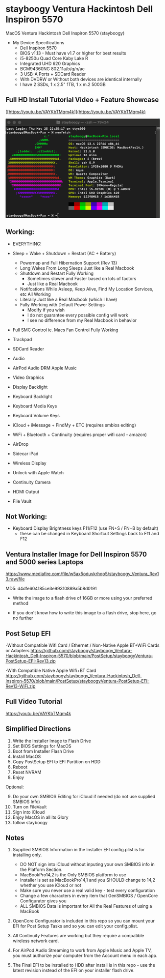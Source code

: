 # stayboogy Ventura Hackintosh Dell Inspiron 5570

MacOS Ventura Hackintosh Dell Inspiron 5570 (stayboogy)

- My Device Specifications 
	- Dell Inspiron 5570
	- BIOS v1.13 - Must have v1.7 or higher for best results
	- i5-8250u Quad Core Kaby Lake R 
	- Integrated UHD 620 Graphics
	- BCM94360NG 802.11a/b/g/n/ac 
	- 3 USB-A Ports + SDCard Reader
	- With DVDRW or Without both devices are identical internally
	- I have 2 SSDs, 1 x 2.5" 1TB, 1 x m.2 500GB
	
## Full HD Install Tutorial Video + Feature Showcase

[[https://youtu.be/VAYKbTMqm4k]](https://youtu.be/VAYKbTMqm4k)

![App Screenshot](https://github.com/stayboogy/stayboogy_Ventura-Hackintosh_Dell-Inspiron-5570/blob/main/SysInfo.png)

## Working:

- EVERYTHING!

- Sleep + Wake + Shutdown + Restart (AC + Battery)
	- Powernap and Full Hibernation Support (Rev 13)
	- Long Wakes From Long Sleeps Just like a Real Macbook
	- Shutdown and Restart Fully Working
		- Sometimes slower and Faster based on lots of factors
		- Just like a Real Macbook
	- Notifcations While Asleep, Keep Alive, Find My Location Services, etc All Working
	- Literally Just like a Real Macbook (which I have)
	- Fully Working with Default Power Settings
		- Modify if you wish
		- I do not guarantee every possible config will work
		- I see no difference from my Real Macbook in behavior
	
- Full SMC Control ie. Macs Fan Control Fully Working
- Trackpad
- SDCard Reader
- Audio
- AirPod Audio DRM Apple Music
- Video Graphics
- Display Backlight
- Keyboard Backlight
- Keyboard Media Keys
- Keyboard Volume Keys
- iCloud + iMessage + FindMy + ETC (requires smbios editing)
- WiFi + Bluetooth + Continuity (requires proper wifi card - amazon)
- AirDrop
- Sidecar iPad
- Wireless Display
- Unlock with Apple Watch
- Continuity Camera
- HDMI Output
- File Vault

## Not Working:

- Keyboard Display Brightness keys F11/F12 (use FN+S / FN+B by default)
  - these can be changed in Keyboard Shortcut Settings back to F11 and F12

## Ventura Installer Image for Dell Inspiron 5570 and 5000 series Laptops

https://www.mediafire.com/file/w5ax5oduvkrhqo5/stayboogy_Ventura_Rev13.raw/file

MD5: d4dfe604185ce3e99310889a5b8d0191

- Write the image to a flash drive of 16GB or more using your preferred method

- If you don't know how to write this image to a flash drive, stop here, go no further

## Post Setup EFI

-Without Compatible Wifi Card / Ethernet / Non-Native Apple BT+WiFi Cards or Adapters
https://github.com/stayboogy/stayboogy_Ventura-Hackintosh_Dell-Inspiron-5570/blob/main/PostSetup/stayboogyVentura-PostSetup-EFI-Rev13.zip

-With Compatible Native Apple Wifi+BT Card
https://github.com/stayboogy/stayboogy_Ventura-Hackintosh_Dell-Inspiron-5570/blob/main/PostSetup/stayboogyVentura-PostSetup-EFI-Rev13-WiFi.zip

## Full Video Tutorial 

https://youtu.be/VAYKbTMqm4k

## Simplified Directions

1) Write the Installer Image to Flash Drive
2) Set BIOS Settings for MacOS
3) Boot from Installer Flash Drive
4) Install MacOS
5) Copy PostSetup EFI to EFI Partition on HDD
6) Reboot
7) Reset NVRAM
8) Enjoy

Optional:

9) Do your own SMBIOS Editing for iCloud if needed (do not use supplied SMBIOS Info)
10) Turn on FileVault
11) Sign into iCloud
12) Enjoy MacOS in all its Glory
13) follow stayboogy

## Notes

1) Supplied SMBIOS Information in the Installer EFI config.plist is for installing only.  
	- DO NOT sign into iCloud without inputing your own SMBIOS info in the Platform Section.
	- MacBookPro14,2 is the Only SMBIOS platform to use
	- Installer is set as MacBookPro14,1 and you SHOULD change to 14,2 whether you use iCloud or not
	- Make sure you never use a real valid key - test every configuration
	- Change a few characters in every item that GenSMBIOS / OpenCore Configurator gives you
	- ALL SMBIOS Data is important for All the Real Features of using a MacBook

2) OpenCore Configurator is included in this repo so you can mount your EFI for Post Setup Tasks and so you can edit your config.plist.

3) All Continuity Features are working but they require a compatible wireless network card.

4) For AirPod Audio Streaming to work from Apple Music and Apple TV, you must authorize your computer from the Account menu in each app.

5) The Final EFI to be installed to HDD after install is in this repo - use the latest revision instead of the EFI on your installer flash drive.
